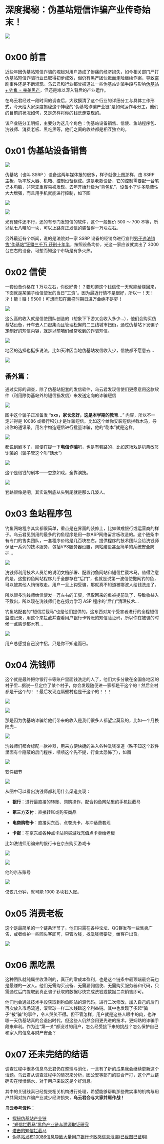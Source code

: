 # 深度揭秘：伪基站短信诈骗产业传奇始末！

![](http://drops.javaweb.org/uploads/images/bc8771bdcefdd481b7434edecd4934768ef2ac7e.jpg)

0x00 前言
=====

近些年因伪基站短信诈骗的崛起对用户造成了惨痛的经济损失，如今相关部门严打伪基站短信诈骗行业已取得初步成效，但仍有黑产团伙铤而走险继续作案，导致盗刷事件还是不断涌现。乌云君和行业都曾报道过一些伪基站诈骗手段与影响[伪基站 + 钓鱼 = 完美黑产](http://zhuanlan.zhihu.com/p/19890065)，但还是难以深入背后的产业运作。

在乌云君经过一段时间的调查后，大致摸清了这个行业的详细分工与具体工作形式，今天给大家深度揭秘这个神秘的“伪基站诈骗产业链”是如何运作与分工，他们的目前的状况如何，又是怎样将你的钱洗走变现的。

该产业链分工明细，主要分为这几个角色：伪基站设备销售、信使、鱼站程序包、洗钱师、消费老板、黑吃黑等，他们之间的收益都是相互独立的。

0x01 伪基站设备销售
=====

![](http://drops.javaweb.org/uploads/images/df9953c1883d0432f2d93d0c6fb611e96b7cee00.jpg)

伪基站（也叫 SSRP ）设备这两年媒体报的很多，样子就像上图那样，由 SSRP 主板、功率放大器、机箱、控制设备组成。这是老款设备，它的控制需要配一台笔记本电脑，非常笨重容易被发现。去年开始升级为“背包机”，设备小了许多隐蔽性大大增强，而且用手机就能进行控制，如下图

![](http://drops.javaweb.org/uploads/images/e16d9afd48c7244459ea016a8ee246b3fa4654da.jpg)

![](http://drops.javaweb.org/uploads/images/b0ad5fad7dde5c6b07d0fddf4dd90534894e0125.jpg)

光有硬件还不行，还的有专门发短信的软件，这个一般售价 500 ～ 700 不等，所以乱七八糟加一块，可以上路真正发信的装备得一万块左右。

另外最近有个新闻，说的是法院对一家 SSRP 设备的经销商进行宣判[男子违法销售“伪基站”狂赚三千万 获刑十年半](http://news.wooyun.org/5379695a436f5433583764616f6434464f6b427a51413d3d)，按照设备均价，光这一家应该就卖出了 3000 台左右的设备，可想而知这个市场是有多火热。

0x02 信使
=====

一套设备价格在 1 万块左右，你说好贵！？要知道这个钱信使一天就能给赚回来，下面就是某骗子给信使发的当日“工资”。因为最近行情不是很好，所以一！天！才！能！赚！9500！可想而知在鼎盛时期日进万金绝不是梦！

![](http://drops.javaweb.org/uploads/images/35d3dbc3a97283c2c50805b06f76cb5fd9c108fa.jpg)

这么高的收入就是信使团队创造的（想象下下游又会收入多少…），他们会购买伪基站设备，开车去人口密集而且管理松懈的二三线城市扫街，通过伪基站下发骗子定制好的短信内容，就是以前咱们经常收到的诈骗短信。

![](http://drops.javaweb.org/uploads/images/11fdbdbca36cb85f442212142bb86d8019b0f80d.jpg)

地区的选择也挺多说法，比如天津因当地伪基站发信收入少，信使都不愿意去…

![](http://drops.javaweb.org/uploads/images/810f9bd7bca5b8ea8b542e1ce556ddf71fe00831.jpg)

番外篇：
----

通过实际的调查，除了伪基站配套的发信软件，乌云君发现信使们更愿意用这款软件（利用除伪基站外的短信猫发信）来发送定向的诈骗短信

![](http://drops.javaweb.org/uploads/images/384298808ed00fe1bbf8fbd0f9be43645bdbad7d.jpg)

图中这个骗子正准备发 “**xxx，家长您好，这是本学期的教育…**” 内容，所以不一定非得是 10086 或银行积分才是诈骗短信。比如这个给你安装短信拦截木马，导出你的通讯录，用名字构造短信进行批量诈骗，他的“剧本”就是这样。

![](http://drops.javaweb.org/uploads/images/4d8d166e1e6c6d822b81a9aba425a0af9c794a57.jpg)

都说到剧本了，顺便在提一下**电信诈骗**吧，也是有套路的，比如这场戏是机票改签诈骗的（骗子管这个叫“话水”）

![](http://drops.javaweb.org/uploads/images/eb274b902523e0bcc9fad8d1a3576a475e5ce80f.jpg)

这个是借钱的剧本——忽悠如戏，全靠演技。

![](http://drops.javaweb.org/uploads/images/4311acdc56640c97e591ca33291d549146e9616c.jpg)

套路很像是吧，其实说到底从头到尾就是那么几波人。

0x03 鱼站程序包
=====

钓鱼网站程序其实都很简单，重点是在界面的装修上，比如做成银行或运营商的样子。乌云君见到用的最多的钓鱼程序是用一款ASP网络留言板改造的。这个链条中有专门的售卖团队，一套程序价格是几百块左右。提供程序的技术团队会给洗钱师保证一系列的技术服务，包括VPS服务器设置，网站建设甚至简单的系统安全防护…

![](http://drops.javaweb.org/uploads/images/c480ba3f2694ffec00c0121ef209d8b615f95edb.jpg)

洗钱师利用技术人员给的说明文档部署、配置钓鱼网站和短信拦截木马。值得注意的是，这些钓鱼网站程序几乎全部存在“后门”，也就是说第一波信使撒网钓的鱼，可以被其他人悄悄取走。用户一旦上钩受骗，那就真不知道被哪波人给钱洗走了。

所以很多洗钱师给信使发一万左右的工资，但取回来的鱼被提前洗了，导致收益入不敷出，所以现在洗钱师们也在努力学习 ASP 程序的“后门”清理技术…

钓鱼站配套的“短信拦截马”也是他们提供的，这东西对某个受害者进行的全程短信监控记录，用这个来拦截并查看用户银行卡转账的短信验证码，所以你在被骗的时候一点感觉都木有…

![](http://drops.javaweb.org/uploads/images/75d82752ba23a3ed965c81bc24f058e4899b60e3.jpg)

用户总感觉自己没中招，只是你不知道而已。

0x04 洗钱师
=====

这个就是最终把你银行卡等账户里面钱洗走的人了，他们大多分散在全国各地区的村子里…据说一旦定位了某个村子，你会发现随便进一家都是干这个的！然后全村都是干这个的！！最后发现连隔壁村也是干这个的！！！

![](http://drops.javaweb.org/uploads/images/73ec0a3234c1f7bc9d3ffa681d247f623be5936c.jpg)

![](http://drops.javaweb.org/uploads/images/f58f8ada884a70189bafa0c87e4b269723e291e8.jpg)

那是因为伪基站诈骗给他们带来的收入是我们很多人都望尘莫及的，比如一个月换陆虎…

![](http://drops.javaweb.org/uploads/images/42f06ec5b0d8a6bbfb692bc03e0d10917ca2eaf5.jpg)

洗钱师们都会标配一款神器，用来方便快捷的进入各种洗钱渠道（殊不知这个软件里面有个隐蔽的后门程序，啧啧这个先不提，行业太恐怖了），如图

![](http://drops.javaweb.org/uploads/images/43735c4e9b5b97753c0e4c76efb4e7ff34296175.jpg)

软件细节

![](http://drops.javaweb.org/uploads/images/60d1fe1e36ad3e79ae57bec4144db8f14b7fbdd0.jpg)

从图中可以看出洗钱师都利用什么渠道变现：

*   **银行**：进行最直接的转账、网购操作，配合钓鱼网站里的手机拦截马
    
*   **第三方支付**：直接转账或购买商品
    
*   **电商购物卡**：直接买东西、点卷洗卡，与冲话费套现
    
*   **卡密**：在京东或各种点卡站购买游戏充值点卡卖给老板
    

比如洗钱师用骗来的银行卡在京东购买游戏卡

![](http://drops.javaweb.org/uploads/images/0cd06aa7f1c7655d24a5ee4fdfce1489266136db.jpg)

![](http://drops.javaweb.org/uploads/images/968b93f03bb424bfb34bd1db744987dc5857c89d.jpg)

他的京东账号

![](http://drops.javaweb.org/uploads/images/12c7a151e4464fd4dbc07e76109bef539b227031.jpg)

仅仅几分钟，就可能 1000 多块钱入账。

0x05 消费老板
=====

这个是最简单的一个链条环节了，他们只需在各种论坛、QQ群发布一些售卖广告，或者维护一些回头客即可，只管收钱，找洗钱师要货，给客户出货。

![](http://drops.javaweb.org/uploads/images/a8393dc35047fb09ffa89f907555ab976d25cad8.jpg)

0x06 黑吃黑
=====

这种团队就纯属坐收渔利的，真正的零成本盈利，也是这个链条中最顶端最会玩也是最赚的一波人。他们无需购买设备、无需雇佣信使、无需购买服务器和代码，只需通过后门提取到真正骗子获取的数据尽快完成洗钱或数据二次销售即可。

他们也会通过技术手段获取到钓鱼网站的源代码，进行二次修改，加入自己的后门再次放入市场流通，滚雪球一样二次践踏这个利益链。其中也发现了多起“骗子”被“骗”的事件，令人哭笑不得。但不管怎样，用户就是这些人眼中的肉，也许哪一天伪基站真的会退出时代，但这些人仍然会用更先进的技术，更娴熟的诈骗手段来牟利。作为连“第一关”都没过的用户，怎么经受接下来的挑战？怎么保护自己和家人的信息与财产安全？

0x07 还未完结的结语
=====

调查过程中很多信息乌云君仍在整理与消化，一旦有了新的成果我会继续更新这个话题。乌云君从调查过程中的情况来分析，因公安等部门的联合严打，这个产业链确实在慢慢缩水，对于用户来说这是个好消息。

其中的关键线索已经提交相关机构进行处理，希望能够帮助那些做实事的机构与用户共同对抗诈骗产业减少经济损失，**乌云君会与大家并肩作战！**

**乌云参考资料：**

*   [探秘伪基站产业链](http://drops.wooyun.org/tips/771)
*   [“短信拦截马”黑色产业链与溯源取证研究](http://drops.wooyun.org/papers/8566)
*   [进击的短信拦截马](http://drops.wooyun.org/mobile/9055)
*   [伪基站发布10086信息导致大量用户银行卡敏感信息泄漏(已截图已证明)](http://www.wooyun.org/bugs/wooyun-2015-0103391)